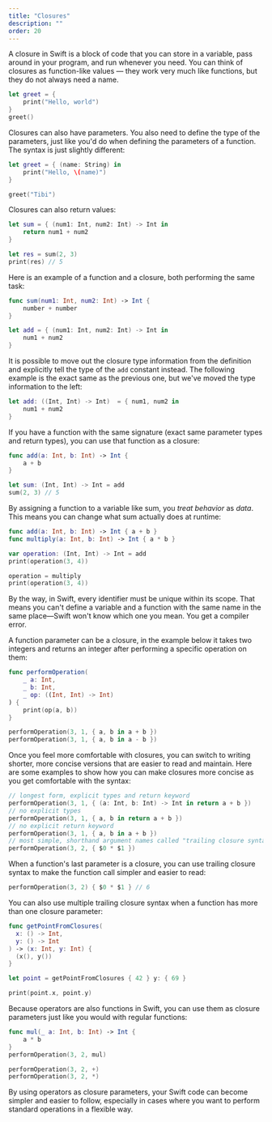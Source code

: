 ```yaml
---
title: "Closures"
description: ""
order: 20
---
```


A closure in Swift is a block of code that you can store in a variable, pass around in your program, and run whenever you need. You can think of closures as function-like values — they work very much like functions, but they do not always need a name.

```swift
let greet = {
    print("Hello, world")
}
greet()
```

Closures can also have parameters. You also need to define the type of the parameters, just like you'd do when defining the parameters of a function. The syntax is just slightly different:

```swift
let greet = { (name: String) in
    print("Hello, \(name)")
}

greet("Tibi")
```

Closures can also return values:

```swift
let sum = { (num1: Int, num2: Int) -> Int in
    return num1 + num2
}

let res = sum(2, 3)
print(res) // 5
```

Here is an example of a function and a closure, both performing the same task:

```swift
func sum(num1: Int, num2: Int) -> Int {
    number + number
}

let add = { (num1: Int, num2: Int) -> Int in
    num1 + num2
}
```

It is possible to move out the closure type information from the definition and explicitly tell the type of the `add` constant instead. The following example is the exact same as the previous one, but we've moved the type information to the left:

```swift
let add: ((Int, Int) -> Int)  = { num1, num2 in
    num1 + num2
}
```

If you have a function with the same signature (exact same parameter types and return types), you can use that function as a closure:

```swift
func add(a: Int, b: Int) -> Int {
    a + b
}

let sum: (Int, Int) -> Int = add
sum(2, 3) // 5
```

By assigning a function to a variable like sum, you _treat behavior_ as _data_. This means you can change what sum actually does at runtime:

```swift
func add(a: Int, b: Int) -> Int { a + b }
func multiply(a: Int, b: Int) -> Int { a * b }

var operation: (Int, Int) -> Int = add
print(operation(3, 4))

operation = multiply
print(operation(3, 4))
```

By the way, in Swift, every identifier must be unique within its scope. That means you can't define a variable and a function with the same name in the same place—Swift won't know which one you mean. You get a compiler error.


A function parameter can be a closure, in the example below it takes two integers and returns an integer after performing a specific operation on them:

```swift
func performOperation(
    _ a: Int,
    _ b: Int,
    _ op: ((Int, Int) -> Int)
) {
    print(op(a, b))
}

performOperation(3, 1, { a, b in a + b })
performOperation(3, 1, { a, b in a - b })
```

Once you feel more comfortable with closures, you can switch to writing shorter, more concise versions that are easier to read and maintain. Here are some examples to show how you can make closures more concise as you get comfortable with the syntax:

```swift
// longest form, explicit types and return keyword
performOperation(3, 1, { (a: Int, b: Int) -> Int in return a + b }) 
// no explicit types
performOperation(3, 1, { a, b in return a + b }) 
// no explicit return keyword
performOperation(3, 1, { a, b in a + b }) 
// most simple, shorthand argument names called "trailing closure syntax: 
performOperation(3, 2, { $0 * $1 }) 
```

When a function's last parameter is a closure, you can use trailing closure syntax to make the function call simpler and easier to read:

```swift
performOperation(3, 2) { $0 * $1 } // 6
```

You can also use multiple trailing closure syntax when a function has more than one closure parameter:

```swift
func getPointFromClosures(
  x: () -> Int,
  y: () -> Int
) -> (x: Int, y: Int) {
  (x(), y())
}

let point = getPointFromClosures { 42 } y: { 69 }

print(point.x, point.y)
```

Because operators are also functions in Swift, you can use them as closure parameters just like you would with regular functions:

```swift
func mul(_ a: Int, b: Int) -> Int {
    a * b
}
performOperation(3, 2, mul)

performOperation(3, 2, +)
performOperation(3, 2, *)
```

By using operators as closure parameters, your Swift code can become simpler and easier to follow, especially in cases where you want to perform standard operations in a flexible way.

